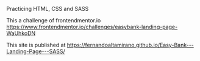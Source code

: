 Practicing HTML, CSS and SASS

This a challenge of frontendmentor.io https://www.frontendmentor.io/challenges/easybank-landing-page-WaUhkoDN

This site is published at https://fernandoaltamirano.github.io/Easy-Bank---Landing-Page---SASS/
